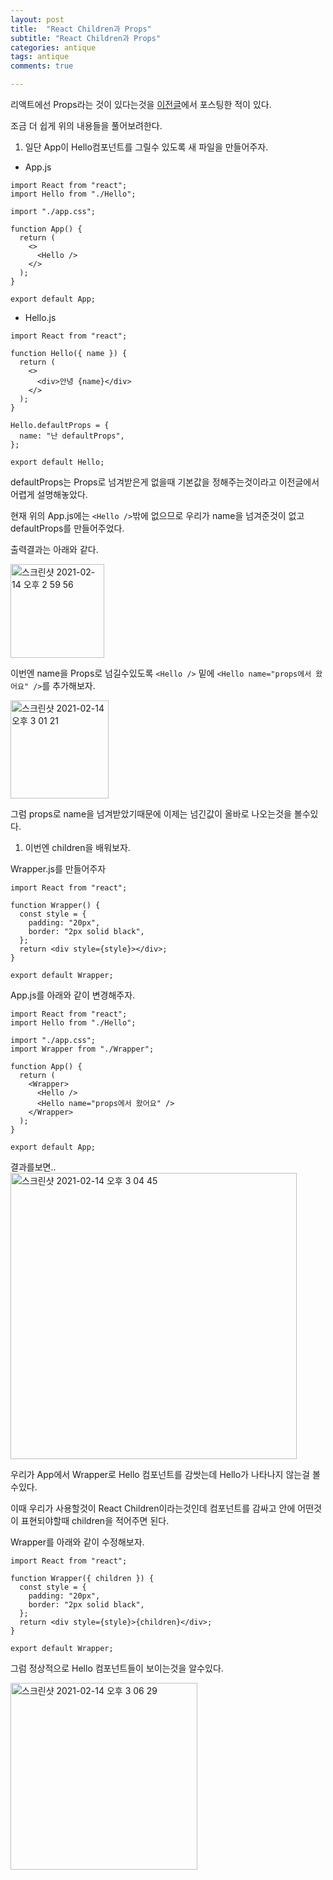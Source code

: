 ```yaml
---
layout: post
title:  "React Children과 Props"
subtitle: "React Children과 Props"
categories: antique
tags: antique
comments: true

---
```


리액트에선 Props라는 것이 있다는것을 [이전글](https://erurang.github.io/web/2021/01/04/web-react-props/)에서 포스팅한 적이 있다.

조금 더 쉽게 위의 내용들을 풀어보려한다.

1. 일단 App이 Hello컴포넌트를 그릴수 있도록 새 파일을 만들어주자.

- App.js

```
import React from "react";
import Hello from "./Hello";

import "./app.css";

function App() {
  return (
    <>
      <Hello />
    </>
  );
}

export default App;
```

- Hello.js

```
import React from "react";

function Hello({ name }) {
  return (
    <>
      <div>안녕 {name}</div>
    </>
  );
}

Hello.defaultProps = {
  name: "난 defaultProps",
};

export default Hello;
```

defaultProps는 Props로 넘겨받은게 없을때 기본값을 정해주는것이라고 이전글에서 어렵게 설명해놓았다.

현재 위의 App.js에는 `<Hello />`밖에 없으므로 우리가 name을 넘겨준것이 없고 defaultProps를 만들어주었다.

출력결과는 아래와 같다.

<img width="150" alt="스크린샷 2021-02-14 오후 2 59 56" src="https://user-images.githubusercontent.com/56789064/107869789-4e8ec180-6ed5-11eb-9dd9-297c5b562e59.png">

이번엔 name을 Props로 넘길수있도록 `<Hello />` 밑에 `<Hello name="props에서 왔어요" />`를 추가해보자.

<img width="157" alt="스크린샷 2021-02-14 오후 3 01 21" src="https://user-images.githubusercontent.com/56789064/107869817-81d15080-6ed5-11eb-9f85-ddd3ae9842c6.png">

그럼 props로 name을 넘겨받았기때문에 이제는 넘긴값이 올바로 나오는것을 볼수있다.

1. 이번엔 children을 배워보자.

Wrapper.js를 만들어주자

```
import React from "react";

function Wrapper() {
  const style = {
    padding: "20px",
    border: "2px solid black",
  };
  return <div style={style}></div>;
}

export default Wrapper;
```
App.js를 아래와 같이 변경해주자.

```
import React from "react";
import Hello from "./Hello";

import "./app.css";
import Wrapper from "./Wrapper";

function App() {
  return (
    <Wrapper>
      <Hello />
      <Hello name="props에서 왔어요" />
    </Wrapper>
  );
}

export default App;
```

결과를보면.. 
<img width="458" alt="스크린샷 2021-02-14 오후 3 04 45" src="https://user-images.githubusercontent.com/56789064/107869848-fb693e80-6ed5-11eb-8bb6-8e542855458a.png">

우리가 App에서 Wrapper로 Hello 컴포넌트를 감쌋는데 Hello가 나타나지 않는걸 볼수있다.

이때 우리가 사용할것이 React Children이라는것인데 컴포넌트를 감싸고 안에 어떤것이 표현되야할때 children을 적어주면 된다.

Wrapper를 아래와 같이 수정해보자.

```
import React from "react";

function Wrapper({ children }) {
  const style = {
    padding: "20px",
    border: "2px solid black",
  };
  return <div style={style}>{children}</div>;
}

export default Wrapper;
```

그럼 정상적으로 Hello 컴포넌트들이 보이는것을 알수있다.

<img width="299" alt="스크린샷 2021-02-14 오후 3 06 29" src="https://user-images.githubusercontent.com/56789064/107869863-39666280-6ed6-11eb-96be-c4110fc559dd.png">
